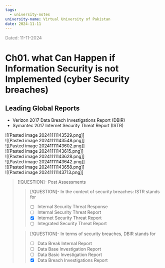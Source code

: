 ```yaml
---
tags:
  - university-notes
university-name: Virtual University of Pakistan
date: 2024-11-11
---
```


<span style="color: gray;">Dated: 11-11-2024</span>

# Ch01. what Can Happen if Information Security is not Implemented (cyber Security breaches)

## Leading Global Reports

- Verizon 2017 Data Breach Investigations Report (DBIR)
- Symantec 2017 Internet Security Threat Report (ISTR)

![[Pasted image 20241111143529.png]]  
![[Pasted image 20241111143548.png]]  
![[Pasted image 20241111143602.png]]  
![[Pasted image 20241111143615.png]]  
![[Pasted image 20241111143628.png]]  
![[Pasted image 20241111143642.png]]  
![[Pasted image 20241111143658.png]]  
![[Pasted image 20241111143713.png]]  

> [!QUESTION]- Post Assessments  
> 
> > [!QUESTION]- In the context of security breaches: ISTR stands for  
> > - [ ] Internal Security Threat Response  
> > - [ ] Internal Security Threat Report  
> > - [x] Internet Security Threat Report  
> > - [ ] Integrated Security Threat Report
> 
> > [!QUESTION]- In terms of security breaches, DBIR stands for  
> > - [ ] Data Break Internal Report 
> > - [ ] Data Base Investigation Report 
> > - [ ] Data Basic Investigation Report  
> > - [x] Data Breach Investigations Report
